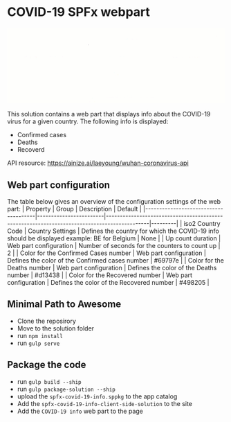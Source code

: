 # COVID-19 SPFx webpart

![COVID-19 info](/assets/covid-counter.gif)

This solution contains a web part that displays info about the COVID-19 virus for a given country.
The following info is displayed:
 - Confirmed cases
 - Deaths
 - Recoverd

API resource: https://ainize.ai/laeyoung/wuhan-coronavirus-api

## Web part configuration

The table below gives an overview of the configuration settings of the web part:
| Property                             | Group                  | Description                                                                                 | Default |
|--------------------------------------|------------------------|---------------------------------------------------------------------------------------------|---------|
| iso2 Country Code                    | Country Settings       | Defines the country for which the COVID-19 info should be displayed example: BE for Belgium | None    |
| Up count duration                    | Web part configuration | Number of seconds for the counters to count up                                              | 2       |
| Color for the Confirmed Cases number | Web part configuration | Defines the color of the Confirmed cases number                                             | #69797e |
| Color for the Deaths number          | Web part configuration | Defines the color of the Deaths number                                                      | #d13438 |
| Color for the Recovered number       | Web part configuration | Defines the color of the Recovered number                                                   | #498205 |

## Minimal Path to Awesome

 - Clone the reposirory
 - Move to the solution folder
 - run `npm install`
 - run `gulp serve`

## Package the code

 - run `gulp build --ship`
 - run `gulp package-solution --ship`
 - upload the `spfx-covid-19-info.sppkg` to the app catalog
 - Add the `spfx-covid-19-info-client-side-solution` to the site
 - Add the `COVID-19 info` web part to the page
